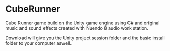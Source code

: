 # CubeRunner
Cube Runner game build on the Unity game engine using C# and original music and sound effects created with Nuendo 8 audio work station.

Download will give you the Unity project session folder and the basic install folder to your computer aswell..
